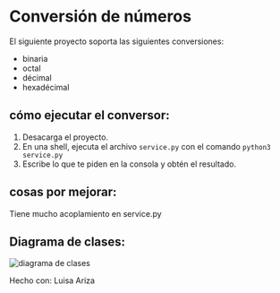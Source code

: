 # Conversión de números 
El siguiente proyecto soporta las siguientes conversiones:  
- binaria  
- octal
- décimal
- hexadécimal  
## cómo ejecutar el conversor:
1. Desacarga el proyecto.
2. En una shell, ejecuta el archivo `service.py` con el comando `python3 service.py`  
3. Escribe lo que te piden en la consola y obtén el resultado.
## cosas por mejorar:
Tiene mucho acoplamiento en service.py

## Diagrama de clases:
<img src="https://tinypic.host/images/2025/02/26/classs_diagram.png" alt="diagrama de clases" />  

Hecho con: Luisa Ariza